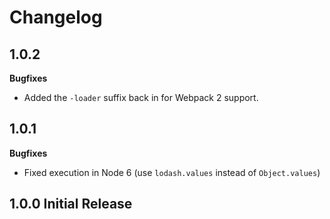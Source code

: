 # Changelog

## 1.0.2

**Bugfixes**

* Added the `-loader` suffix back in for Webpack 2 support.

## 1.0.1

**Bugfixes**

* Fixed execution in Node 6 (use `lodash.values` instead of `Object.values`)

## 1.0.0 Initial Release
